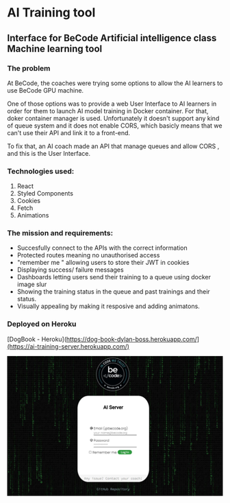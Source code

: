 # AI Training tool

## Interface for BeCode Artificial intelligence class Machine learning tool

### The problem

At BeCode, the coaches were trying some options to allow the AI learners to use BeCode GPU machine.

One of those options was to provide a web User Interface to AI learners in order for them to launch AI model training in Docker container. For that, doker container manager is used. Unfortunately it doesn't support any kind of queue system and it does not enable CORS, which basicly means that we can't use their API and link it to a front-end.

To fix that, an AI coach made an API that manage queues and allow CORS , and this is the User Interface.


### Technologies used:

1. React
2. Styled Components
3. Cookies
4. Fetch
5. Animations

### The mission and requirements:

* Succesfully connect to the APIs with the correct information 
* Protected routes meaning no unauthorised access
* "remember me " allowing users to store their JWT in cookies
* Displaying success/ failure messages
* Dashboards letting users send their training to a queue using docker image slur 
* Showing the training status in the queue and past trainings and their status. 
* Visually appealing by making it resposive and adding animatons.



### Deployed on Heroku

[DogBook - Heroku](https://dog-book-dylan-boss.herokuapp.com/](https://ai-training-server.herokuapp.com/)


![Screenshot](AIscreenshot.JPG "screenshot")


